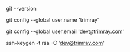 git --version

git config --global user.name 'trimray'

git config --global user.email 'dev@trimray.com'

ssh-keygen -t rsa -C 'dev@trimray.com'
